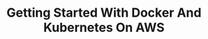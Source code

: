 ---
# Name of the event, <= 60 characters
title: Getting Started With Docker And Kubernetes On AWS
meta_desc: Learn the fundamentals of building and deploying containerized workloads and get an introduction to Pulumi's IaC platform and deployment on AWS.
meta_image:

# A featured webinar will display first in the list.
featured: false

# Webinars with unlisted as true will not be shown on the webinar list
unlisted: false

# Gated webinars will have a registration form and the user will need
# to fill out the form before viewing.
gated: false

# The layout of the landing page.
type: webinars

# External webinars will link to an external page instead of a webinar
# landing/registration page. If the webinar is external you will need
# set the 'block_external_search_index' flag to true so Google does not index
# the webinar page created.
external: true
block_external_search_index: true

# The url slug for the webinar landing page. If this is an external
# webinar, use the external URL as the value here.
url_slug: https://webinars.devops.com/getting-started-with-docker-and-kubernetes-on-aws?hs_preview=eaZtVqQA-115941174926&utm_campaign=2023.06.27_AWS_Pulumi_Webinar_DO%2FCN&utm_source=DO-Pulumi

# Content for the left hand side section of the page.
main:
    # Webinar title.
    title: Getting Started With Docker And Kubernetes On AWS

    event_type: workshop # workshop | event

    # URL for embedding a URL for ungated webinars.
    youtube_url:

    # Sortable date. The datetime Hugo will use to sort the webinars in date order.
    sortable_date: 2023-06-27T11:00:00-07:00

    # Duration of the webinar.
    duration: 1 hour

    # "virtual" will be shown under "show virtual events only", otherwise shown as City, State (seattle, wa)
    location: virtual

    # Description of the webinar.
    description:

    # The webinar presenters
    presenters:

    # case-sensitive
    tags:
        level: Beginner # Beginner, Intermediate, Advanced
        topics: ["AWS", "Kubernetes", "Docker"]
        languages: []

# The right hand side form section.
form:
    # HubSpot form id.
    hubspot_form_id:
    salesforce_campaign_id:
---